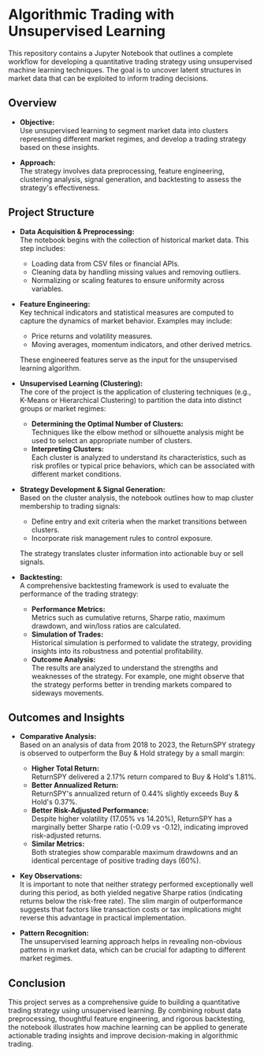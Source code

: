 # Algorithmic Trading with Unsupervised Learning

This repository contains a Jupyter Notebook that outlines a complete workflow for developing a quantitative trading strategy using unsupervised machine learning techniques. The goal is to uncover latent structures in market data that can be exploited to inform trading decisions.

## Overview

- **Objective:**  
  Use unsupervised learning to segment market data into clusters representing different market regimes, and develop a trading strategy based on these insights.

- **Approach:**  
  The strategy involves data preprocessing, feature engineering, clustering analysis, signal generation, and backtesting to assess the strategy's effectiveness.

## Project Structure

- **Data Acquisition & Preprocessing:**  
  The notebook begins with the collection of historical market data. This step includes:
  - Loading data from CSV files or financial APIs.
  - Cleaning data by handling missing values and removing outliers.
  - Normalizing or scaling features to ensure uniformity across variables.

- **Feature Engineering:**  
  Key technical indicators and statistical measures are computed to capture the dynamics of market behavior. Examples may include:
  - Price returns and volatility measures.
  - Moving averages, momentum indicators, and other derived metrics.
  
  These engineered features serve as the input for the unsupervised learning algorithm.

- **Unsupervised Learning (Clustering):**  
  The core of the project is the application of clustering techniques (e.g., K-Means or Hierarchical Clustering) to partition the data into distinct groups or market regimes:
  - **Determining the Optimal Number of Clusters:**  
    Techniques like the elbow method or silhouette analysis might be used to select an appropriate number of clusters.
  - **Interpreting Clusters:**  
    Each cluster is analyzed to understand its characteristics, such as risk profiles or typical price behaviors, which can be associated with different market conditions.

- **Strategy Development & Signal Generation:**  
  Based on the cluster analysis, the notebook outlines how to map cluster membership to trading signals:
  - Define entry and exit criteria when the market transitions between clusters.
  - Incorporate risk management rules to control exposure.
  
  The strategy translates cluster information into actionable buy or sell signals.

- **Backtesting:**  
  A comprehensive backtesting framework is used to evaluate the performance of the trading strategy:
  - **Performance Metrics:**  
    Metrics such as cumulative returns, Sharpe ratio, maximum drawdown, and win/loss ratios are calculated.
  - **Simulation of Trades:**  
    Historical simulation is performed to validate the strategy, providing insights into its robustness and potential profitability.
  - **Outcome Analysis:**  
    The results are analyzed to understand the strengths and weaknesses of the strategy. For example, one might observe that the strategy performs better in trending markets compared to sideways movements.

## Outcomes and Insights

- **Comparative Analysis:**  
  Based on an analysis of data from 2018 to 2023, the ReturnSPY strategy is observed to outperform the Buy & Hold strategy by a small margin:
  - **Higher Total Return:**  
    ReturnSPY delivered a 2.17% return compared to Buy & Hold's 1.81%.
  - **Better Annualized Return:**  
    ReturnSPY's annualized return of 0.44% slightly exceeds Buy & Hold's 0.37%.
  - **Better Risk-Adjusted Performance:**  
    Despite higher volatility (17.05% vs 14.20%), ReturnSPY has a marginally better Sharpe ratio (-0.09 vs -0.12), indicating improved risk-adjusted returns.
  - **Similar Metrics:**  
    Both strategies show comparable maximum drawdowns and an identical percentage of positive trading days (60%).

- **Key Observations:**  
  It is important to note that neither strategy performed exceptionally well during this period, as both yielded negative Sharpe ratios (indicating returns below the risk-free rate). The slim margin of outperformance suggests that factors like transaction costs or tax implications might reverse this advantage in practical implementation.

- **Pattern Recognition:**  
  The unsupervised learning approach helps in revealing non-obvious patterns in market data, which can be crucial for adapting to different market regimes.

## Conclusion

This project serves as a comprehensive guide to building a quantitative trading strategy using unsupervised learning. By combining robust data preprocessing, thoughtful feature engineering, and rigorous backtesting, the notebook illustrates how machine learning can be applied to generate actionable trading insights and improve decision-making in algorithmic trading.
